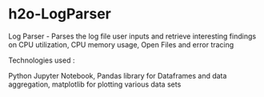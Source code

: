# h2o-LogParser

Log Parser - Parses the log file user inputs and retrieve interesting findings on CPU utilization, CPU memory usage, Open Files
and error tracing

Technologies used :

Python Jupyter Notebook, Pandas library for Dataframes and data aggregation, matplotlib for plotting various data sets
